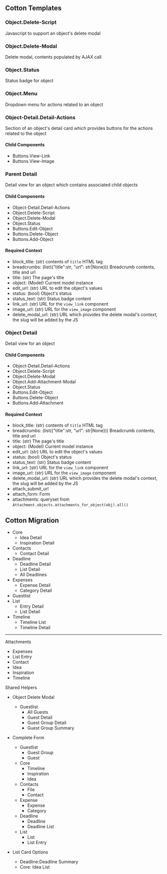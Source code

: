 ## Cotton Templates


### Object.Delete-Script
  Javascript to support an object's delete modal
### Object.Delete-Modal
  Delete modal, contents populated by AJAX call
### Object.Status
  Status badge for object
### Object.Menu
  Dropdown menu for actions related to an object
### Object-Detail.Detail-Actions
  Section of an object's detail card which provides buttons for the actions related to the object
#### Child Components

  * Buttons.View-Link
  * Buttons.View-Image
  
### Parent Detail
  Detail view for an object which contains associated child objects
#### Child Components

  * Object-Detail.Detail-Actions
  * Object.Delete-Script
  * Object.Delete-Modal
  * Object.Status
  * Buttons.Edit-Object
  * Buttons.Delete-Object
  * Buttons.Add-Object

  
#### Required Context

* block_title: (str) contents of `title` HTML tag
* breadcrumbs: (list({"title":str, "url": str|None})) Breadcrumb contents, title and url
* title: (str) The page's title
* object: (Model) Current model instance
* edit_url: (str) URL to edit the object's values
* status: (bool) Object's status
* status_text: (str) Status badge content
* link_url: (str) URL for the `view_link` component
* image_url: (str) URL for the `view_image` component
* delete_modal_url: (str) URL which provides the delete modal's context, the slug will be added by the JS
  
### Object Detail
  Detail view for an object
#### Child Components

  * Object-Detail.Detail-Actions
  * Object.Delete-Script
  * Object.Delete-Modal
  * Object.Add-Attachment-Modal 
  * Object.Status
  * Buttons.Edit-Object
  * Buttons.Delete-Object
  * Buttons.Add-Attachment

  
#### Required Context

* block_title: (str) contents of `title` HTML tag
* breadcrumbs: (list({"title":str, "url": str|None})) Breadcrumb contents, title and url
* title: (str) The page's title
* object: (Model) Current model instance
* edit_url: (str) URL to edit the object's values
* status: (bool) Object's status
* status_text: (str) Status badge content
* link_url: (str) URL for the `view_link` component
* image_url: (str) URL for the `view_image` component
* delete_modal_url: (str) URL which provides the delete modal's context, the slug will be added by the JS
* attach_submit_url
* attach_form: Form
* attachments: queryset from `Attachment.objects.attachments_for_object(obj).all()`

## Cotton Migration
* Core
  * Idea Detail
  * Inspiration Detail
* Contacts
  * Contact Detail
* Deadline
  * Deadline Detail
  * List Detail
  * All Deadlines
* Expenses
  * Expense Detail
  * Category Detail
* Guestlist
* List
  * Entry Detail
  * List Detail
* Timeline
  * Timeline List
  * Timeline Detail
---

Attachments
* Expenses
* List Entry
* Contact
* Idea
* Inspiration
* Timeline

Shared Helpers
* Object Delete Modal
  * Guestlist
    * All Guests
    * Guest Detail
    * Guest Group Detail
    * Guest Group Summary





* Complete Form
  * Guestlist
    * Guest Group
    * Guest
  * Core
      * Timeline
      * Inspiration
      * Idea
  * Contacts
      * File
      * Contact
  * Expense
    * Expense
    * Category
  * Deadline
    * Deadline
    * Deadline List
  * List
    * List
    * List Entry


* List Card Options
  * Deadline:Deadline Summary
  * Core: Idea List